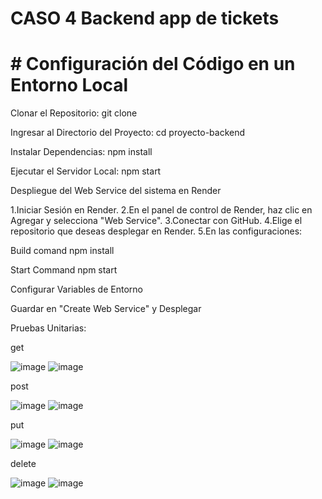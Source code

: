 # CASO 4 Backend app de tickets


# # Configuración del Código en un Entorno Local

Clonar el Repositorio:
  git clone 
  
  
Ingresar al Directorio del Proyecto:
  cd proyecto-backend
  
Instalar Dependencias:
  npm install
  
Ejecutar el Servidor Local:
  npm start

Despliegue del Web Service del sistema en Render


1.Iniciar Sesión en Render.
2.En el panel de control de Render, haz clic en Agregar y selecciona "Web Service".
3.Conectar con GitHub.
4.Elige el repositorio que deseas desplegar en Render.
5.En las configuraciones:

Build comand
  npm install
  
Start Command
  npm start
  
Configurar Variables de Entorno

Guardar en "Create Web Service" y Desplegar


Pruebas Unitarias:

get 

![image](https://github.com/user-attachments/assets/d799a50b-7057-4d66-b5b5-d45175d4a534)
![image](https://github.com/user-attachments/assets/4fff6bb1-e242-4bc5-82ab-101029ff29fb)

post

![image](https://github.com/user-attachments/assets/913c33e4-bcfe-43bb-bc0a-679fd8c15534)
![image](https://github.com/user-attachments/assets/2aad81ee-c0ce-4163-be2f-1bd98a215ba3)

put

![image](https://github.com/user-attachments/assets/0e9d7232-8506-48a2-9f45-e73673de4a15)
![image](https://github.com/user-attachments/assets/07345720-73ef-4187-8643-f46862c8f629)

delete

![image](https://github.com/user-attachments/assets/a465a15e-b4cf-4075-b2aa-384595c93915)
![image](https://github.com/user-attachments/assets/46a19825-d959-4be7-80fc-b8a5f8592e9e)











